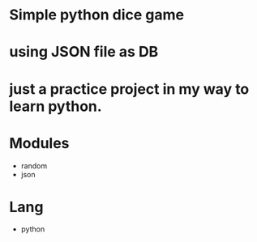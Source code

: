 # Simple python dice game 
# using JSON file as DB
# just a practice project in my way to learn python.


# Modules 
- random
- json

# Lang
- python
